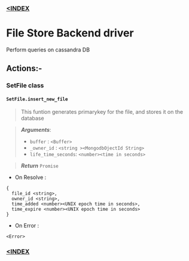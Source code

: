 ### [<INDEX](https://b19kiit.github.io/OEE_DOCS/)

# File Store Backend driver

Perform queries on cassandra DB

## Actions:-

### SetFile class

#### ` SetFile.insert_new_file `

> This funtion generates primarykey for the file, and stores it on the database

> ***Arguments***:
>  - `buffer`           : `<Buffer>`
>  - `_owner_id`        : `<string ><MongodbOjectId String>`
>  - `life_time_seconds`: `<number><time in seconds>`

> ***Return***
> `Promise`
  - On Resolve : 
  ```JSX
  {
    file_id <string>,
    owner_id <string>,
    time_added <number><UNIX epoch time in seconds>,
    time_expire <number><UNIX epoch time in seconds>
  }
  ```
  - On Error :
  ```
  <Error>
  ```

### [<INDEX](https://b19kiit.github.io/OEE_DOCS/)
